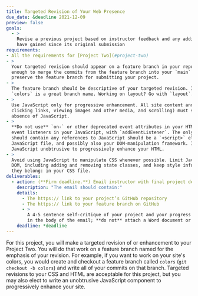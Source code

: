 ```yaml
---
title: Targeted Revision of Your Web Presence
due_date: &deadline 2021-12-09
preview: false
goals:
  - >
    Revise a previous project based on instructor feedback and any additional knowledge that you
    have gained since its original submission
requirements:
- All the requirements for [Project Two](#project-two)
- >
  Your targeted revision should appear on a feature branch in your repository; if you like the work
  enough to merge the commits from the feature branch into your `main` branch, that's fine, but
  preserve the feature branch for submitting your project.
- >
  The feature branch should be descriptive of your targeted revision. If you work on colors,
  `colors` is a great branch name. Working on layout? Go with `layout`. And so on.
- >
  Use JavaScript only for progressive enhancement. All site content and basic functionality (e.g.,
  clicking links, viewing images and other media, and scrolling) must still be available even in the
  absence of JavaScript.
- >
  **Do not use** `on-` or other deprecated event attributes in your HTML. Handle all events via
  event listeners in your JavaScript, with `addEventListener`. The only element of your HTML that
  should contain any references to JavaScript should be a `<script>` element that loads your
  JavaScript file, and possibly also your DOM-manipulation framework. In other words, keep your
  JavaScript unobtrusive to progressively enhance your HTML.
- >
  Avoid using JavaScript to manipulate CSS whenever possible. Limit JavaScript to manipulating the
  DOM, including adding and removing state classes, and keep style information and transitions where
  they belong: in your CSS file.
deliverables:
  - action: (**Firm deadline.**) Email instructor with final project deliverables.
    description: "The email should contain:"
    details:
      - The https:// link to your project’s GitHub repository
      - The https:// link to your feature branch on GitHub
      - >
        A 4-5 sentence self-critique of your project and your progress in class this semester (write
        in the body of the email; **do not** attach a Word document or a PDF)
    deadline: *deadline
---
```


For this project, you will make a targeted revision of or enhancement to your Project Two. You will
do that work on a feature branch named for the emphasis of your revision. For example, if you want
to work on your site's colors, you would create and checkout a feature branch called `colors` (`git
checkout -b colors`) and write all of your commits on that branch. Targeted revisions to your CSS
and HTML are acceptable for this project, but you may also elect to write an unobtrusive JavaScript
component to progressively enhance your site.
